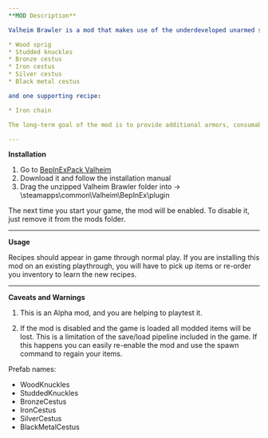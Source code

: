 ```yaml
---
**MOD Description** 

Valheim Brawler is a mod that makes use of the underdeveloped unarmed skill. It adds 6 new tiers of weapons:  

* Wood sprig
* Studded knuckles
* Bronze cestus
* Iron cestus
* Silver cestus
* Black metal cestus  

and one supporting recipe:  

* Iron chain

The long-term goal of the mod is to provide additional armors, consumables, and even animations to support a more visceral brawler-like playthrough.

---
```

**Installation**

1) Go to [BepInExPack Valheim](https://valheim.thunderstore.io/package/denikson/BepInExPack_Valheim/)
2) Download it and follow the installation manual
3) Drag the unzipped Valheim Brawler folder into -> <Steam Location>\steamapps\common\Valheim\BepInEx\plugin  

The next time you start your game, the mod will be enabled. To disable it, just remove it from the mods folder.

---
**Usage**

Recipes should appear in game through normal play. If you are installing this mod on an existing playthrough, you will have to pick up items or re-order you inventory to learn the new recipes.

---
**Caveats and Warnings**

1) This is an Alpha mod, and you are helping to playtest it. 

2) If the mod is disabled and the game is loaded all modded items will be lost. This is a limitation of the save/load pipeline included in the game. If this happens you can easily re-enable the mod and use the spawn command to regain your items.

Prefab names:
* WoodKnuckles
* StuddedKnuckles
* BronzeCestus
* IronCestus
* SilverCestus
* BlackMetalCestus